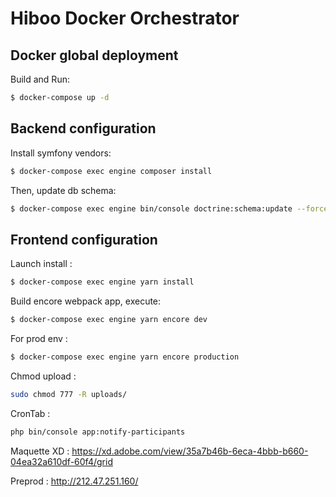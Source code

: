 Hiboo Docker Orchestrator
==========================

Docker global deployment
------------------------
Build and Run:

```bash
$ docker-compose up -d
```

Backend configuration
---------------------
Install symfony vendors:

```bash
$ docker-compose exec engine composer install
```

Then, update db schema:
```bash
$ docker-compose exec engine bin/console doctrine:schema:update --force
```

Frontend configuration
----------------------
Launch install :
```bash
$ docker-compose exec engine yarn install
```

Build encore webpack app, execute:

```bash
$ docker-compose exec engine yarn encore dev
```

For prod env :
```bash
$ docker-compose exec engine yarn encore production
```
Chmod upload :
```bash
sudo chmod 777 -R uploads/
```
CronTab :
```bash
php bin/console app:notify-participants
```

Maquette XD : 
https://xd.adobe.com/view/35a7b46b-6eca-4bbb-b660-04ea32a610df-60f4/grid	

Preprod : 
http://212.47.251.160/	